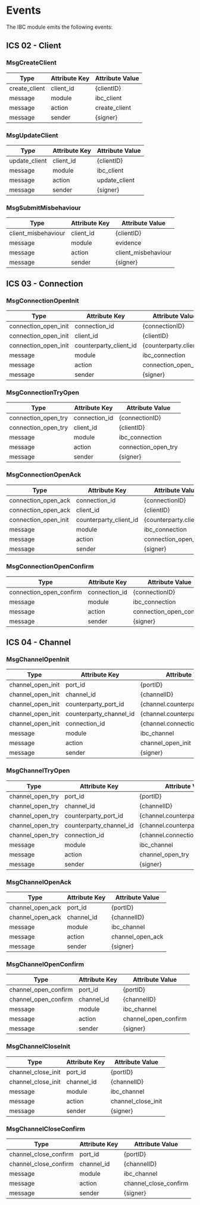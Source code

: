 <!--
order: 6
-->

# Events

The IBC module emits the following events:

## ICS 02 - Client

### MsgCreateClient

| Type          | Attribute Key | Attribute Value |
|---------------|---------------|-----------------|
| create_client | client_id     | {clientID}      |
| message       | module        | ibc_client      |
| message       | action        | create_client   |
| message       | sender        | {signer}        |

### MsgUpdateClient

| Type          | Attribute Key | Attribute Value |
|---------------|---------------|-----------------|
| update_client | client_id     | {clientID}      |
| message       | module        | ibc_client      |
| message       | action        | update_client   |
| message       | sender        | {signer}        |

### MsgSubmitMisbehaviour

| Type                | Attribute Key | Attribute Value     |
|---------------------|---------------|---------------------|
| client_misbehaviour | client_id     | {clientID}          |
| message             | module        | evidence            |
| message             | action        | client_misbehaviour |
| message             | sender        | {signer}            |

## ICS 03 - Connection

### MsgConnectionOpenInit

| Type                 | Attribute Key          | Attribute Value         |
|----------------------|------------------------|-------------------------|
| connection_open_init | connection_id          | {connectionID}          |
| connection_open_init | client_id              | {clientID}              |
| connection_open_init | counterparty_client_id | {counterparty.clientID} |
| message              | module                 | ibc_connection          |
| message              | action                 | connection_open_init    |
| message              | sender                 | {signer}                |

### MsgConnectionTryOpen

| Type                | Attribute Key | Attribute Value     |
|---------------------|---------------|---------------------|
| connection_open_try | connection_id | {connectionID}      |
| connection_open_try | client_id     | {clientID}          |
| message             | module        | ibc_connection      |
| message             | action        | connection_open_try |
| message             | sender        | {signer}            |

### MsgConnectionOpenAck

| Type                 | Attribute Key          | Attribute Value         |
|----------------------|------------------------|-------------------------|
| connection_open_ack  | connection_id          | {connectionID}          |
| connection_open_ack  | client_id              | {clientID}              |
| connection_open_init | counterparty_client_id | {counterparty.clientID} |
| message              | module                 | ibc_connection          |
| message              | action                 | connection_open_ack     |
| message              | sender                 | {signer}                |

### MsgConnectionOpenConfirm

| Type                    | Attribute Key | Attribute Value         |
|-------------------------|---------------|-------------------------|
| connection_open_confirm | connection_id | {connectionID}          |
| message                 | module        | ibc_connection          |
| message                 | action        | connection_open_confirm |
| message                 | sender        | {signer}                |

## ICS 04 - Channel

### MsgChannelOpenInit

| Type              | Attribute Key           | Attribute Value                  |
|-------------------|-------------------------|----------------------------------|
| channel_open_init | port_id                 | {portID}                         |
| channel_open_init | channel_id              | {channelID}                      |
| channel_open_init | counterparty_port_id    | {channel.counterparty.portID}    |
| channel_open_init | counterparty_channel_id | {channel.counterparty.channelID} |
| channel_open_init | connection_id           | {channel.connectionHops}         |
| message           | module                  | ibc_channel                      |
| message           | action                  | channel_open_init                |
| message           | sender                  | {signer}                         |

### MsgChannelTryOpen

| Type             | Attribute Key           | Attribute Value                  |
|------------------|-------------------------|----------------------------------|
| channel_open_try | port_id                 | {portID}                         |
| channel_open_try | channel_id              | {channelID}                      |
| channel_open_try | counterparty_port_id    | {channel.counterparty.portID}    |
| channel_open_try | counterparty_channel_id | {channel.counterparty.channelID} |
| channel_open_try | connection_id           | {channel.connectionHops}         |
| message          | module                  | ibc_channel                      |
| message          | action                  | channel_open_try                 |
| message          | sender                  | {signer}                         |

### MsgChannelOpenAck

| Type             | Attribute Key | Attribute Value  |
|------------------|---------------|------------------|
| channel_open_ack | port_id       | {portID}         |
| channel_open_ack | channel_id    | {channelID}      |
| message          | module        | ibc_channel      |
| message          | action        | channel_open_ack |
| message          | sender        | {signer}         |

### MsgChannelOpenConfirm

| Type                 | Attribute Key | Attribute Value      |
|----------------------|---------------|----------------------|
| channel_open_confirm | port_id       | {portID}             |
| channel_open_confirm | channel_id    | {channelID}          |
| message              | module        | ibc_channel          |
| message              | action        | channel_open_confirm |
| message              | sender        | {signer}             |

### MsgChannelCloseInit

| Type               | Attribute Key | Attribute Value    |
|--------------------|---------------|--------------------|
| channel_close_init | port_id       | {portID}           |
| channel_close_init | channel_id    | {channelID}        |
| message            | module        | ibc_channel        |
| message            | action        | channel_close_init |
| message            | sender        | {signer}           |

### MsgChannelCloseConfirm

| Type                  | Attribute Key | Attribute Value       |
|-----------------------|---------------|-----------------------|
| channel_close_confirm | port_id       | {portID}              |
| channel_close_confirm | channel_id    | {channelID}           |
| message               | module        | ibc_channel           |
| message               | action        | channel_close_confirm |
| message               | sender        | {signer}              |
